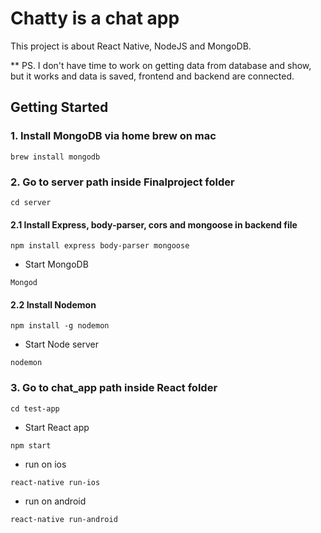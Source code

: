 # Chatty is a chat app

This project is about React Native, NodeJS and MongoDB.

** PS. I don't have time to work on getting data from database and show, but it works and data is saved, frontend and backend are connected.

## Getting Started


### 1. Install MongoDB via home brew on mac
```
brew install mongodb
```

### 2. Go to server path inside Finalproject folder
```
cd server
```

#### 2.1 Install Express, body-parser, cors and mongoose in backend file
```
npm install express body-parser mongoose
```

- Start MongoDB
```
Mongod
```

#### 2.2 Install Nodemon
```
npm install -g nodemon
```

- Start Node server
```
nodemon 
```

### 3. Go to chat_app path inside React folder
```
cd test-app
```

- Start React app
```
npm start 
```

- run on ios
```
react-native run-ios
```

- run on android
```
react-native run-android
```
